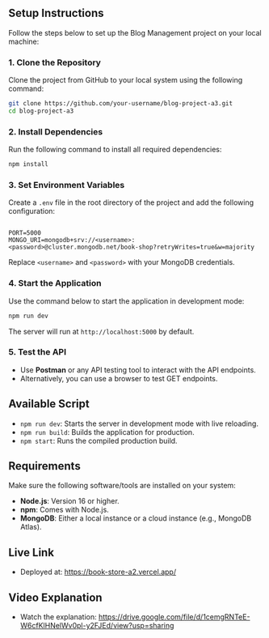 ## Setup Instructions

Follow the steps below to set up the Blog Management project on your local machine:

### 1. Clone the Repository
Clone the project from GitHub to your local system using the following command:
```bash
git clone https://github.com/your-username/blog-project-a3.git
cd blog-project-a3
```

### 2. Install Dependencies
Run the following command to install all required dependencies:
```bash
npm install
```

### 3. Set Environment Variables
Create a `.env` file in the root directory of the project and add the following configuration:

```env

PORT=5000
MONGO_URI=mongodb+srv://<username>:<password>@cluster.mongodb.net/book-shop?retryWrites=true&w=majority

```
Replace `<username>` and `<password>` with your MongoDB credentials.


### 4. Start the Application
Use the command below to start the application in development mode:

```bash
npm run dev
```
The server will run at `http://localhost:5000` by default.

### 5. Test the API

- Use **Postman** or any API testing tool to interact with the API endpoints.
- Alternatively, you can use a browser to test GET endpoints.

## Available Script
- `npm run dev`: Starts the server in development mode with live reloading.
- `npm run build`: Builds the application for production.
- `npm start`: Runs the compiled production build.

## Requirements
Make sure the following software/tools are installed on your system:

- **Node.js**: Version 16 or higher.
- **npm**: Comes with Node.js.
- **MongoDB**: Either a local instance or a cloud instance (e.g., MongoDB Atlas).

## Live Link

- Deployed at: https://book-store-a2.vercel.app/

## Video Explanation

- Watch the explanation: https://drive.google.com/file/d/1cemgRNTeE-W6cfKlHNelWv0pl-y2FJEd/view?usp=sharing
